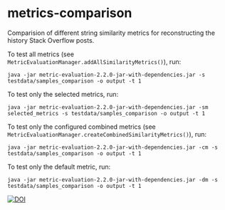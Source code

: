 # metrics-comparison
Comparision of different string similarity metrics for reconstructing the history Stack Overflow posts.

To test all metrics (see `MetricEvaluationManager.addAllSimilarityMetrics()`), run:
 
    java -jar metric-evaluation-2.2.0-jar-with-dependencies.jar -s testdata/samples_comparison -o output -t 1

To test only the selected metrics, run:

    java -jar metric-evaluation-2.2.0-jar-with-dependencies.jar -sm selected_metrics -s testdata/samples_comparison -o output -t 1

To test only the configured combined metrics (see `MetricEvaluationManager.createCombinedSimilarityMetrics()`), run:

    java -jar metric-evaluation-2.2.0-jar-with-dependencies.jar -cm -s testdata/samples_comparison -o output -t 1

To test only the default metric, run:

    java -jar metric-evaluation-2.2.0-jar-with-dependencies.jar -dm -s testdata/samples_comparison -o output -t 1

[![DOI](https://zenodo.org/badge/103541441.svg)](https://zenodo.org/badge/latestdoi/103541441)

